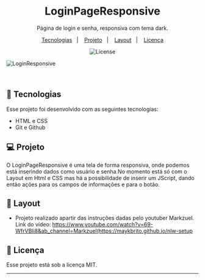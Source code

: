 <h1 align="center"> LoginPageResponsive </h1>

<p align="center">
Página de login e senha, responsiva com tema dark. <br/>
</p>

<p align="center">
  <a href="#-tecnologias">Tecnologias</a>&nbsp;&nbsp;&nbsp;|&nbsp;&nbsp;&nbsp;
  <a href="#-projeto">Projeto</a>&nbsp;&nbsp;&nbsp;|&nbsp;&nbsp;&nbsp;
  <a href="#-layout">Layout</a>&nbsp;&nbsp;&nbsp;|&nbsp;&nbsp;&nbsp;
  <a href="#memo-licença">Licença</a>
</p>

<p align="center">
  <img alt="License" src="https://img.shields.io/static/v1?label=license&message=MIT&color=49AA26&labelColor=000000">
</p>


  ![LoginResponsive](https://user-images.githubusercontent.com/86312347/213257848-dc2452fa-43f0-47a1-aa09-d1085990d8ac.PNG)



<br>

## 🚀 Tecnologias

Esse projeto foi desenvolvido com as seguintes tecnologias:

- HTML e CSS
- Git e Github

## 💻 Projeto

O LoginPageResponsive é uma tela de forma responsiva, onde podemos está inserindo dados como usuário e senha.No momento está só com o Layout em Html e CSS mas há a possibilidade de inserir um JScript, dando então ações para os campos de informações e para o botão.


## 🔖 Layout

- Projeto realizado apartir das instruções dadas pelo youtuber Markzuel. <br>
Link do vídeo: https://www.youtube.com/watch?v=69-WfrVBli8&ab_channel=Markzuel(https://maykbrito.github.io/nlw-setup


## :memo: Licença

Esse projeto está sob a licença MIT.

---








